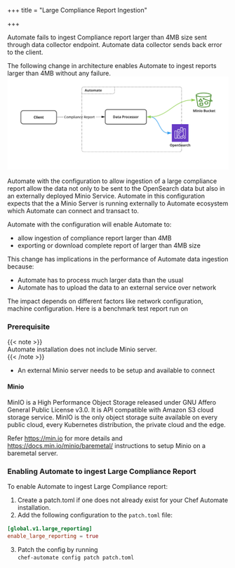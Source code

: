 +++
title = "Large Compliance Report Ingestion"

+++

Automate fails to ingest Compliance report larger than 4MB size sent through data collector endpoint.
Automate data collector sends back error to the client.

The following change in architecture enables Automate to ingest reports larger than 4MB without any failure.
![](../../static/images/automate/lcr_architecture.jpg)

Automate with the configuration to allow ingestion of a large compliance report allow the data not only to be sent to 
the OpenSearch data but also in an externally deployed Minio Service. Automate in this configuration expects that the 
a Minio Server is running externally to Automate ecosystem which Automate can connect and transact to.
  
Automate with the configuration will enable Automate to:  

- allow ingestion of compliance report larger than 4MB
- exporting or download complete report of larger than 4MB size

This change has implications in the performance of Automate data ingestion because:
- Automate has to process much larger data than the usual
- Automate has to upload the data to an external service over network

The impact depends on different factors like network configuration, machine configuration.
Here is a benchmark test report run on






### Prerequisite
{{< note >}}  
Automate installation does not include Minio server.  
{{< /note >}}

- An external Minio server needs to be setup and available to connect

#### Minio

MinIO is a High Performance Object Storage released under GNU Affero General Public License v3.0. It is API compatible with Amazon S3 cloud storage service. MinIO is the only object storage suite available on every public cloud, every Kubernetes distribution, the private cloud and the edge.  

Refer https://min.io for more details and https://docs.min.io/minio/baremetal/ instructions to setup Minio on a baremetal server.

### Enabling Automate to ingest Large Compliance Report

To enable Automate to ingest Large Compliance report:
1. Create a patch.toml if one does not already exist for your Chef Automate installation.
2. Add the following configuration to the `patch.toml` file:
```toml
[global.v1.large_reporting]                                
enable_large_reporting = true
```
3. Patch the config by running   
`chef-automate config patch patch.toml`

### 



